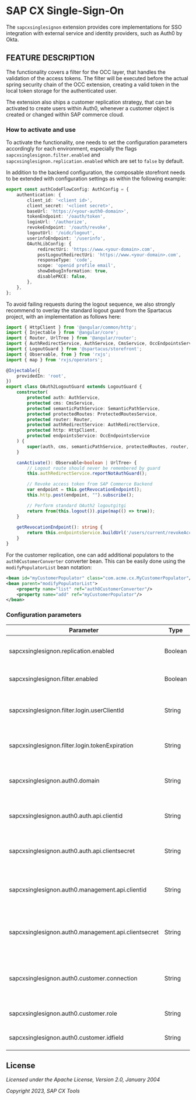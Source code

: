 # SAP CX Single-Sign-On

The `sapcxsinglesignon` extension provides core implementations for SSO integration with external
service and identity providers, such as Auth0 by Okta.

## FEATURE DESCRIPTION

The functionality covers a filter for the OCC layer, that handles the validation of the access tokens.
The filter will be executed before the actual spring security chain of the OCC extension, creating a
valid token in the local token storage for the authenticated user.

The extension also ships a customer replication strategy, that can be activated to create users within
Auth0, whenever a customer object is created or changed within SAP commerce cloud.

### How to activate and use

To activate the functionality, one needs to set the configuration parameters accordingly for each
environment, especially the flags `sapcxsinglesignon.filter.enabled` and `sapcxsinglesignon.replication.enabled`
which are set to `false` by default.

In addition to the backend configuration, the composable storefront needs to be extended with
configuration settings as within the following example:

```typescript
export const authCodeFlowConfig: AuthConfig = {
	authentication: {
		client_id: '<client id>',
		client_secret: '<client secret>',
		baseUrl: 'https://<your-auth0-domain>',
		tokenEndpoint: '/oauth/token',
		loginUrl: '/authorize',
		revokeEndpoint: '/oauth/revoke',
        logoutUrl: '/oidc/logout',
		userinfoEndpoint: '/userinfo',
		OAuthLibConfig: {
			redirectUri: 'https://www.<your-domain>.com',
            postLogoutRedirectUri: 'https://www.<your-domain>.com',
			responseType: 'code',
			scope: 'openid profile email',
			showDebugInformation: true,
			disablePKCE: false,
		},
	},
};
```

To avoid failing requests during the logout sequence, we also strongly recommend to overlay the standard logout
guard from the Spartacus project, with an implementation as follows here:

```typescript
import { HttpClient } from '@angular/common/http';
import { Injectable } from '@angular/core';
import { Router, UrlTree } from '@angular/router';
import { AuthRedirectService, AuthService, CmsService, OccEndpointsService, ProtectedRoutesService, SemanticPathService } from '@spartacus/core';
import { LogoutGuard } from '@spartacus/storefront';
import { Observable, from } from 'rxjs';
import { map } from 'rxjs/operators';

@Injectable({
	providedIn: 'root',
})
export class OAuth2LogoutGuard extends LogoutGuard {
	constructor(
		protected auth: AuthService,
		protected cms: CmsService,
		protected semanticPathService: SemanticPathService,
		protected protectedRoutes: ProtectedRoutesService,
		protected router: Router,
		protected authRedirectService: AuthRedirectService,
		protected http: HttpClient,
        protected endpointsService: OccEndpointsService
	) {
		super(auth, cms, semanticPathService, protectedRoutes, router, authRedirectService);
	}

	canActivate(): Observable<boolean | UrlTree> {
		// Logout route should never be remembered by guard
		this.authRedirectService.reportNotAuthGuard();

		// Revoke access token from SAP Commerce Backend
		var endpoint = this.getRevocationEndpoint();
		this.http.post(endpoint, "").subscribe();

		// Perform standard OAuth2 logoutgitgi
		return from(this.logout()).pipe(map(() => true));
	}
	
	getRevocationEndpoint(): string {
		return this.endpointsService.buildUrl('/users/current/revokeAccessToken');
	}
}
```

For the customer replication, one can add additional populators to the `auth0CustomerConverter` converter bean.
This can be easily done using the `modifyPopulatorList` bean notation:

```xml
<bean id="myCustomerPopulator" class="com.acme.cx.MyCustomerPopulator"/>
<bean parent="modifyPopulatorList">
    <property name="list" ref="auth0CustomerConverter"/>
    <property name="add" ref="myCustomerPopulator"/>
</bean>
```

### Configuration parameters

| Parameter | Type | Description |
|-----------|------|-------------|
| sapcxsinglesignon.replication.enabled               | Boolean | specifies whether the replication is active or not (default: false) |
| sapcxsinglesignon.filter.enabled                    | Boolean | specifies whether the filter is active or not (default: false) |
| sapcxsinglesignon.filter.login.userClientId         | String  | the SAP Commerce client ID for your single page application (required) |
| sapcxsinglesignon.filter.login.tokenExpiration      | String  | the token expiration period in minutes (default: 600 = 10 hours) |
| sapcxsinglesignon.auth0.domain                      | String  | the registered auth0 domain, eg. dev-1234.eu.auth0.com (required) |
| sapcxsinglesignon.auth0.auth.api.clientid           | String  | the auth0 client ID for your single page application (required) |
| sapcxsinglesignon.auth0.auth.api.clientsecret       | String  | the auth0 client secret for your single page application (required) |
| sapcxsinglesignon.auth0.management.api.clientid     | String  | the auth0 client ID for your machine-to-machine application (required) |
| sapcxsinglesignon.auth0.management.api.clientsecret | String  | the auth0 client secret for your machine-to-machine application (required) |
| sapcxsinglesignon.auth0.customer.connection         | String  | the authentication connection for customers (default: "Username-Password-Authentication") |
| sapcxsinglesignon.auth0.customer.role               | String  | the role to assign to newly created customer accounts |
| sapcxsinglesignon.auth0.customer.idfield            | String  | field name used for user ID mapping (default: email) |

## License

_Licensed under the Apache License, Version 2.0, January 2004_

_Copyright 2023, SAP CX Tools_